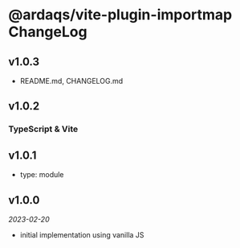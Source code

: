 # @ardaqs/vite-plugin-importmap ChangeLog

## v1.0.3

- README.md, CHANGELOG.md

## v1.0.2

### TypeScript & Vite

## v1.0.1

- type: module

## v1.0.0

_2023-02-20_

- initial implementation using vanilla JS
